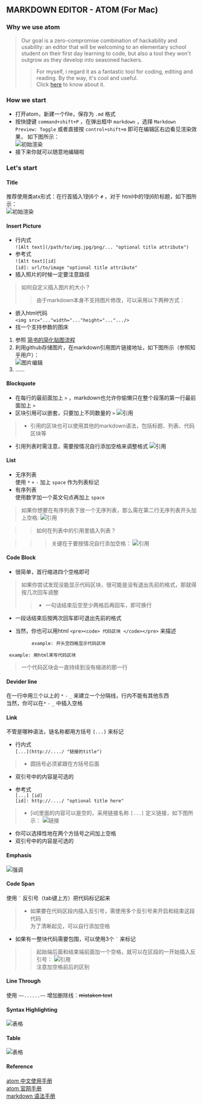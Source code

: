 ## MARKDOWN EDITOR - ATOM (For Mac)
### Why we use atom
> Our goal is a zero-compromise combination of hackability and
usability: an editor that will be welcoming to an elementary school
student on their first day learning to code, but also a tool
they won't outgrow as they develop into seasoned hackers.
>> For myself, i regard it as a fantastic tool for coding,
editing and reading. By the way, it's cool and useful.  
Click [here](http://flight-manual.atom.io) to know about it.  

### How we start
* 打开atom，新建一个file，保存为 `.md` 格式
* 按快捷键 `command+shift+P` ，在弹出框中 `markdown` ，选择 `Markdown Preview: Toggle` 或者直接按 `control+shift+m` 即可在编辑区右边看见渲染效果，
如下图所示：  
![初始渲染](img/1.png)
* 接下来你就可以随意地编辑啦

### Let's start
#### Title
推荐使用类atx形式：在行首插入1到6个 `#` ，对于
html中的1到6阶标题，如下图所示：  
![初始渲染](img/2.png)  
#### Insert Picture
* 行内式  
`![Alt text](/path/to/img.jpg/png/... "optional title attribute")`
* 参考式  
`![Alt text][id]`  
`[id]: url/to/image "optional title attribute"`
* 插入照片的时候一定要注意路径  

>如何自定义插入图片的大小？  
>>由于markdown本身不支持图片修改，可以采用以下两种方式：
 * 嵌入html代码  
`<img src="..."width="..."height="...".../>`  
 * 找一个支持参数的图床  
  1. 参照 [简书的简化贴图流程](http://www.jianshu.com/p/7bd4e6ed99be)  
  2. 利用github存储图片，在markdown引用图片链接地址，如下图所示（参照知乎用户）：  
 ![图片编辑](img/3.png)  
  3. ......  

#### Blockquote
* 在每行的最前面加上 `>` ，markdown也允许你偷懒只在整个段落的第一行最前面加上 `>`
* 区块引用可以嵌套，只要加上不同数量的 `>`
![引用](img/4.png)

>* 引用的区块也可以使用其他的markdown语法，包括标题、列表、代码区块等  
* 引用列表时需注意，需要按情况自行添加空格来调整格式
![引用](img/6.png)

#### List
* 无序列表  
使用 `*` `+` `-` 加上 `space` 作为列表标记
* 有序列表  
使用数字加一个英文句点再加上 `space`

>如果你想要在有序列表下放一个无序列表，那么需在第二行无序列表开头加上空格:
![引用](img/5.png)  

>>如何在列表中的引用里插入列表？    

>>>关键在于要按情况自行添加空格：
![引用](img/7.png)


#### Code Block
* 很简单，首行缩进四个空格即可   

>如果你尝试发现没能显示代码区块，很可能是没有退出先前的格式，那就得按几次回车调整  
>>* 一句话结束后空至少两格后再回车，即可换行   
* 一段话结束后按两次回车即可退出先前的格式    

* 当然，你也可以用html `<pre><code> 代码区块 </code></pre>` 来描述  

            example: 开头空四格显示代码区块
<pre><code> example: 用html来写代码区块 </code></pre>  
>一个代码区块会一直持续到没有缩进的那一行

#### Devider line
在一行中用三个以上的 `*` `-` `_` 来建立一个分隔线，行内不能有其他东西  
当然，你可以在`*` `-` `_` 中插入空格   

#### Link
不管是哪种语法，链名称都用方括号 `[...]` 来标记
* 行内式  
`[...](http://..../ "链接的title")`  

>* 圆括号必须紧跟在方括号后面  
* 双引号中的内容是可选的

* 参考式  
`[...] [id]`  
`[id]: http://..../ "optional title here"`   

>* [id]里面的内容可以是空的，采用链接名称 `[...]` 定义链接，如下图所示：
![链接](img/8.png)  
* 你可以选择性地在两个方括号之间加上空格    
* 双引号中的内容是可选的  

#### Emphasis
![强调](img/9.png)
#### Code Span
使用 `` ` `` 反引号（tab键上方）把代码标记起来
>* 如果要在代码区段内插入反引号，需使用多个反引号来开启和结束这段代码  
为了清晰起见，可以自行添加空格  
* 如果有一整块代码需要包围，可以使用3个 `` ` `` 来标记   

>>起始端后面和结束端前面加一个空格，就可以在区段的一开始插入反引号：
![引用](img/10.png)  
注意加空格前后的区别

#### Line Through
使用 `~~......~~` 增加删除线：~~mistaken text~~    

#### Syntax Highlighting
![表格](img/12.png)

#### Table
![表格](img/11.png)
#### Reference
[atom 中文使用手册](https://atom-china.org/t/atom/62)  
[atom 官网手册](https://atom.io/docs/)  
[markdown 语法手册](http://wowubuntu.com/markdown/index.html)
